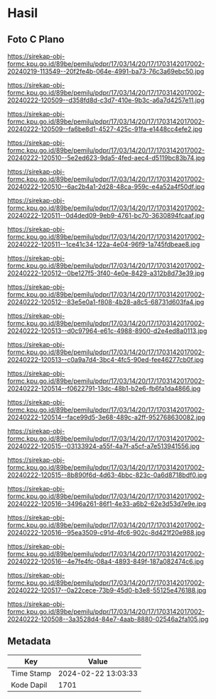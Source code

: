 # Hasil

## Foto C Plano

https://sirekap-obj-formc.kpu.go.id/89be/pemilu/pdpr/17/03/14/20/17/1703142017002-20240219-113549--20f2fe4b-064e-4991-ba73-76c3a69ebc50.jpg

https://sirekap-obj-formc.kpu.go.id/89be/pemilu/pdpr/17/03/14/20/17/1703142017002-20240222-120509--d358fd8d-c3d7-410e-9b3c-a6a7d4257e11.jpg

https://sirekap-obj-formc.kpu.go.id/89be/pemilu/pdpr/17/03/14/20/17/1703142017002-20240222-120509--fa6be8d1-4527-425c-91fa-e1448cc4efe2.jpg

https://sirekap-obj-formc.kpu.go.id/89be/pemilu/pdpr/17/03/14/20/17/1703142017002-20240222-120510--5e2ed623-9da5-4fed-aec4-d5119bc83b74.jpg

https://sirekap-obj-formc.kpu.go.id/89be/pemilu/pdpr/17/03/14/20/17/1703142017002-20240222-120510--6ac2b4a1-2d28-48ca-959c-e4a52a4f50df.jpg

https://sirekap-obj-formc.kpu.go.id/89be/pemilu/pdpr/17/03/14/20/17/1703142017002-20240222-120511--0d4ded09-9eb9-4761-bc70-3630894fcaaf.jpg

https://sirekap-obj-formc.kpu.go.id/89be/pemilu/pdpr/17/03/14/20/17/1703142017002-20240222-120511--1ce41c34-122a-4e04-96f9-1a745fdbeae8.jpg

https://sirekap-obj-formc.kpu.go.id/89be/pemilu/pdpr/17/03/14/20/17/1703142017002-20240222-120512--0be127f5-3f40-4e0e-8429-a312b8d73e39.jpg

https://sirekap-obj-formc.kpu.go.id/89be/pemilu/pdpr/17/03/14/20/17/1703142017002-20240222-120512--83e5e0a1-f808-4b28-a8c5-68731d603fa4.jpg

https://sirekap-obj-formc.kpu.go.id/89be/pemilu/pdpr/17/03/14/20/17/1703142017002-20240222-120513--d0c97964-e61c-4988-8900-d2e4ed8a0113.jpg

https://sirekap-obj-formc.kpu.go.id/89be/pemilu/pdpr/17/03/14/20/17/1703142017002-20240222-120513--c0a9a7d4-3bc4-4fc5-90ed-fee46277cb0f.jpg

https://sirekap-obj-formc.kpu.go.id/89be/pemilu/pdpr/17/03/14/20/17/1703142017002-20240222-120514--f0622791-13dc-48b1-b2e6-fb6fa1da4866.jpg

https://sirekap-obj-formc.kpu.go.id/89be/pemilu/pdpr/17/03/14/20/17/1703142017002-20240222-120514--face99d5-3e68-489c-a2ff-952768630082.jpg

https://sirekap-obj-formc.kpu.go.id/89be/pemilu/pdpr/17/03/14/20/17/1703142017002-20240222-120515--03133924-a55f-4a7f-a5cf-a7e513941556.jpg

https://sirekap-obj-formc.kpu.go.id/89be/pemilu/pdpr/17/03/14/20/17/1703142017002-20240222-120515--8b890f6d-4d63-4bbc-823c-0a6d8718bdf0.jpg

https://sirekap-obj-formc.kpu.go.id/89be/pemilu/pdpr/17/03/14/20/17/1703142017002-20240222-120516--3496a261-86f1-4e33-a6b2-62e3d53d7e9e.jpg

https://sirekap-obj-formc.kpu.go.id/89be/pemilu/pdpr/17/03/14/20/17/1703142017002-20240222-120516--95ea3509-c91d-4fc6-902c-8d421f20e988.jpg

https://sirekap-obj-formc.kpu.go.id/89be/pemilu/pdpr/17/03/14/20/17/1703142017002-20240222-120516--4e7fe4fc-08a4-4893-849f-187a082474c6.jpg

https://sirekap-obj-formc.kpu.go.id/89be/pemilu/pdpr/17/03/14/20/17/1703142017002-20240222-120517--0a22cece-73b9-45d0-b3e8-55125e476188.jpg

https://sirekap-obj-formc.kpu.go.id/89be/pemilu/pdpr/17/03/14/20/17/1703142017002-20240222-120508--3a3528d4-84e7-4aab-8880-02546a2fa105.jpg


## Metadata

| Key        | Value               |
| ---------- | ------------------- |
| Time Stamp | 2024-02-22 13:03:33 |
| Kode Dapil | 1701                |



